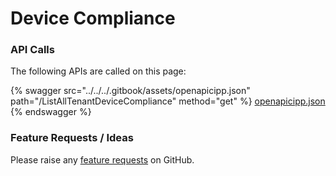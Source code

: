 # Device Compliance

### API Calls

The following APIs are called on this page:

{% swagger src="../../../.gitbook/assets/openapicipp.json" path="/ListAllTenantDeviceCompliance" method="get" %}
[openapicipp.json](../../../.gitbook/assets/openapicipp.json)
{% endswagger %}

### Feature Requests / Ideas

Please raise any [feature requests](https://github.com/KelvinTegelaar/CIPP/issues/new?assignees=\&labels=\&template=feature\_request.md\&title=FEATURE+REQUEST%3A+) on GitHub.
